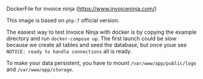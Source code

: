 DockerFile for invoice ninja (https://www.invoiceninja.com/)

This image is based on `php:7` official version.

The easiest way to test Invoice Ninja with docker is by copying the example directory and run `docker-compose up`.
The first launch could be slow because we create all tables and seed the database, but once youe see `NOTICE: ready to handle connections` all is ready.

To make your data persistent, you have to mount `/var/www/app/public/logo` and `/var/www/app/storage`.
